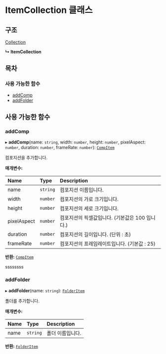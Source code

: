 # ItemCollection 클래스

## 구조

[Collection](collection-class.md)

**↳ ItemCollection**

## 목차

### 사용 가능한 함수

* [addComp](itemcollection-class.md#addcomp)
* [addFolder](itemcollection-class.md#addfolder)

## 사용 가능한 함수

### addComp  <a id="addcomp"></a>

▸ **addComp**\(name: `string`, width: `number`, height: `number`, pixelAspect: `number`, duration: `number`, frameRate: `number`\): [`CompItem`](../item-api/compitem-class.md)

컴포지션을 추가합니다.

**매개변수:**

| Name | Type | Description |
| :--- | :--- | :--- |
| name | `string` | 컴포지션 이름입니다. |
| width | `number` | 컴포지션의 가로 크기입니다. |
| height | `number` | 컴포지션의 세로 크기입니다. |
| pixelAspect | `number` | 컴포지션의 픽셀값입니다. \(기본값은 100 입니다.\) |
| duration | `number` | 컴포지션의 길이입니다. \(단위 : 초\) |
| frameRate | `number` | 컴포지션의 프레임레이트입니다. \(기본값 : 25\) |

**반환:** [`CompItem`](../item-api/compitem-class.md)

ssssssss

### addFolder  <a id="addfolder"></a>

▸ **addFolder**\(name: `string`\): [`FolderItem`](../item-api/folderitem-class.md)

폴더를 추가합니다.

**매개변수:**

| Name | Type | Description |
| :--- | :--- | :--- |
| name | `string` | 폴더 이름입니다. |

**반환:** [`FolderItem`](../item-api/folderitem-class.md)

